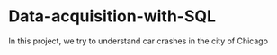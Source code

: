 # Data-acquisition-with-SQL
In this project, we try to understand car crashes in the city of Chicago
